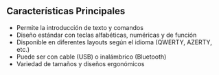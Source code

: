 ## Características Principales

- Permite la introducción de texto y comandos
- Diseño estándar con teclas alfabéticas, numéricas y de función
- Disponible en diferentes layouts según el idioma (QWERTY, AZERTY, etc.)
- Puede ser con cable (USB) o inalámbrico (Bluetooth)
- Variedad de tamaños y diseños ergonómicos

